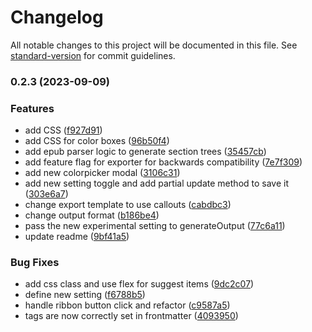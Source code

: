 # Changelog

All notable changes to this project will be documented in this file. See [standard-version](https://github.com/conventional-changelog/standard-version) for commit guidelines.

### 0.2.3 (2023-09-09)


### Features

* add CSS ([f927d91](https://github.com/AB1908/obsidian-moon-reader/commit/f927d9192927a67fb6a486c821a73f30de572e0f))
* add CSS for color boxes ([96b50f4](https://github.com/AB1908/obsidian-moon-reader/commit/96b50f44212103b4d5af87c73f8925d05efecd32))
* add epub parser logic to generate section trees ([35457cb](https://github.com/AB1908/obsidian-moon-reader/commit/35457cbdfadb14112c967f2fb334f765708ddbb8))
* add feature flag for exporter for backwards compatibility ([7e7f309](https://github.com/AB1908/obsidian-moon-reader/commit/7e7f3098db628705e7fca659047f8e1f5517f1ce))
* add new colorpicker modal ([3106c31](https://github.com/AB1908/obsidian-moon-reader/commit/3106c318675cb04e8f0be0b2fa5bf2dbe4337945))
* add new setting toggle and add partial update method to save it ([303e6a7](https://github.com/AB1908/obsidian-moon-reader/commit/303e6a7eb7cc52d6ffcca19029d9e5f01253cd1c))
* change export template to use callouts ([cabdbc3](https://github.com/AB1908/obsidian-moon-reader/commit/cabdbc32b85f219e395449d6052623aeca18c22f))
* change output format ([b186be4](https://github.com/AB1908/obsidian-moon-reader/commit/b186be42fc6d9bf3f672a61494996d6505a4d9e9))
* pass the new experimental setting to generateOutput ([77c6a11](https://github.com/AB1908/obsidian-moon-reader/commit/77c6a11c3dc75ee510bcbce49ea5a79ec05269a0))
* update readme ([9bf41a5](https://github.com/AB1908/obsidian-moon-reader/commit/9bf41a55bdb239673ad6aa876245cbf2b302e178))


### Bug Fixes

* add css class and use flex for suggest items ([9dc2c07](https://github.com/AB1908/obsidian-moon-reader/commit/9dc2c07e55f7499a9e23c36c2deb2dc2f8ad8c4f))
* define new setting ([f6788b5](https://github.com/AB1908/obsidian-moon-reader/commit/f6788b5f22a16e1722da96f396d6761874ffd57d))
* handle ribbon button click and refactor ([c9587a5](https://github.com/AB1908/obsidian-moon-reader/commit/c9587a5a7ad7b328133dca05d119d81a39949124))
* tags are now correctly set in frontmatter ([4093950](https://github.com/AB1908/obsidian-moon-reader/commit/40939505974d6e428ed92d6066e6d8b1b4d194c8))
